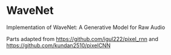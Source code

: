 # WaveNet
Implementation of WaveNet: A Generative Model for Raw Audio

Parts adapted from 
https://github.com/igul222/pixel_rnn and
https://github.com/kundan2510/pixelCNN
